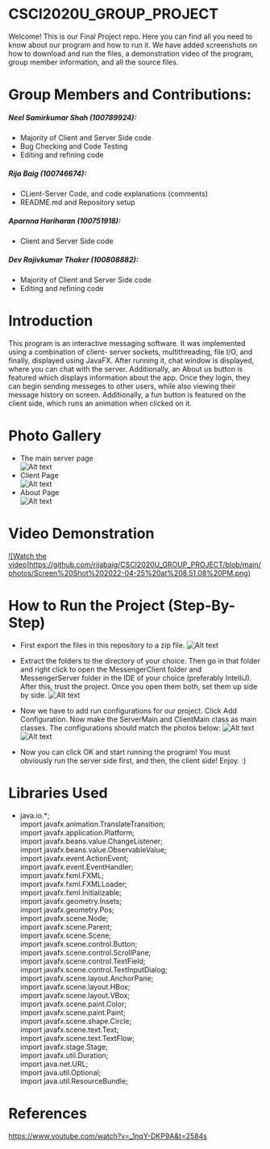 # CSCI2020U_GROUP_PROJECT

Welcome! This is our Final Project repo. Here you can find all you need to know about our program and how to run it. We have added screenshots on how to download and run the files, a demonstration video of the program, group member information, and all the source files. 

# Group Members and Contributions: <br />
##### Neel Samirkumar Shah (100789924): <br />
  * Majority of Client and Server Side code <br />
  * Bug Checking and Code Testing <br />
  * Editing and refining code <br />
##### Rija Baig (100746674): <br />
  * CLient-Server Code, and code explanations (comments) <br />
  * README.md and Repository setup <br />
##### Aparnna Hariharan (100751918): <br />
  * Client and Server Side code <br />
##### Dev Rajivkumar Thaker (100808882): <br />
  * Majority of Client and Server Side code <br />
  * Editing and refining code <br />

# Introduction
This program is an interactive messaging software.  It was implemented using a combination of client- server sockets, multithreading, file I/O, and finally, displayed using JavaFX. After running it, chat window is displayed, where you can chat with the server. Additionally, an About us button is featured which displays information about the app. Once they login, they can begin sending messeges to other users, while also viewing their message history on screen. Additionally, a fun button is featured on the client side, which runs an animation when clicked on it. 



# Photo Gallery
* The main server page <br />
![Alt text](https://github.com/rijabaig/CSCI2020U_GROUP_PROJECT/blob/main/photos/Screen%20Shot%202022-04-25%20at%208.51.08%20PM.png)
* Client Page <br />
![Alt text](https://github.com/rijabaig/CSCI2020U_GROUP_PROJECT/blob/main/photos/Screen%20Shot%202022-04-25%20at%208.51.12%20PM.png)
* About Page <br />
![Alt text](https://github.com/rijabaig/CSCI2020U_GROUP_PROJECT/blob/main/photos/Screen%20Shot%202022-04-25%20at%208.51.21%20PM.png)

# Video Demonstration 
[![Watch the video]https://github.com/rijabaig/CSCI2020U_GROUP_PROJECT/blob/main/photos/Screen%20Shot%202022-04-25%20at%208.51.08%20PM.png)](https://www.youtube.com/watch?v=4mplcZy4_Rw&feature=youtu.be)
# How to Run the Project (Step-By-Step)
* First export the files in this repository to a zip file. 
![Alt text](https://github.com/rijabaig/CSCI2020U_GROUP_PROJECT/blob/main/photos/downloadzip.png "Zip")
* Extract the folders to the directory of your choice. Then go in that folder and right click to open the MessengerClient folder and MessengerServer folder in the IDE of your choice (preferably IntelliJ). After this, trust the project. Once you open them both, set them up side by side. 
![Alt text](https://github.com/rijabaig/CSCI2020U_GROUP_PROJECT/blob/main/photos/clientserverdemo.png)
* Now we have to add run configurations for our project. Click Add Configuration. Now make the ServerMain and ClientMain class as main classes. The configurations should match the photos below:
![Alt text](https://github.com/rijabaig/CSCI2020U_GROUP_PROJECT/blob/main/photos/clientmain.png)
![Alt text](https://github.com/rijabaig/CSCI2020U_GROUP_PROJECT/blob/main/photos/servermain.png)


* Now you can click OK and start running the program! You must obviously run the server side first, and then, the client side! Enjoy. :)
# Libraries Used
* java.io.*;<br />
import javafx.animation.TranslateTransition; <br />
import javafx.application.Platform;<br />
import javafx.beans.value.ChangeListener;<br />
import javafx.beans.value.ObservableValue;<br />
import javafx.event.ActionEvent;<br />
import javafx.event.EventHandler;<br />
import javafx.fxml.FXML;<br />
import javafx.fxml.FXMLLoader;<br />
import javafx.fxml.Initializable;<br />
import javafx.geometry.Insets;<br />
import javafx.geometry.Pos;<br />
import javafx.scene.Node;<br />
import javafx.scene.Parent;<br />
import javafx.scene.Scene;<br />
import javafx.scene.control.Button;<br />
import javafx.scene.control.ScrollPane;<br />
import javafx.scene.control.TextField;<br />
import javafx.scene.control.TextInputDialog;<br />
import javafx.scene.layout.AnchorPane;<br />
import javafx.scene.layout.HBox;<br />
import javafx.scene.layout.VBox;<br />
import javafx.scene.paint.Color;<br />
import javafx.scene.paint.Paint;<br />
import javafx.scene.shape.Circle;<br />
import javafx.scene.text.Text;<br />
import javafx.scene.text.TextFlow;<br />
import javafx.stage.Stage;<br />
import javafx.util.Duration;<br />
import java.net.URL;<br />
import java.util.Optional;<br />
import java.util.ResourceBundle;<br />
# References
https://www.youtube.com/watch?v=_1nqY-DKP9A&t=2584s 


